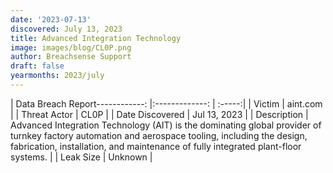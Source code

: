 ```yaml
---
date: '2023-07-13'
discovered: July 13, 2023
title: Advanced Integration Technology
image: images/blog/CL0P.png
author: Breachsense Support
draft: false
yearmonths: 2023/july
---
```


| Data Breach Report------------:     |:-------------:    | :-----:|
| Victim      | aint.com      | 
| Threat Actor      | CL0P      | 
| Date Discovered      | Jul 13, 2023      | 
| Description      | Advanced Integration Technology (AIT) is the dominating global provider of turnkey factory automation and aerospace tooling, including the design, fabrication, installation, and maintenance of fully integrated plant-floor systems.      | 
| Leak Size      | Unknown      | 


